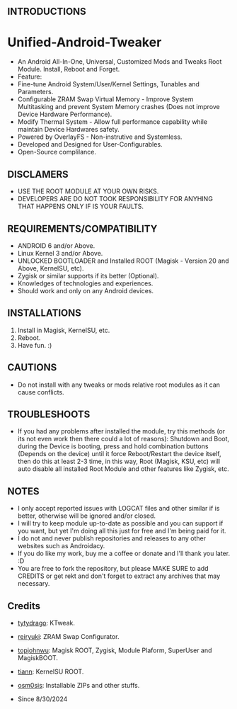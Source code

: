 ## INTRODUCTIONS
# Unified-Android-Tweaker
- An Android All-In-One, Universal, Customized Mods and Tweaks Root Module. Install, Reboot and Forget.
- Feature:
- Fine-tune Android System/User/Kernel Settings, Tunables and Parameters.
- Configurable ZRAM Swap Virtual Memory - Improve System Multitasking and prevent System Memory crashes (Does not improve Device Hardware Performance).
- Modify Thermal System - Allow full performance capability while maintain Device Hardwares safety.
- Powered by OverlayFS - Non-instrutive and Systemless.
- Developed and Designed for User-Configurables.
- Open-Source complilance.

## DISCLAMERS
- USE THE ROOT MODULE AT YOUR OWN RISKS.
- DEVELOPERS ARE DO NOT TOOK RESPONSIBILITY FOR ANYHING THAT HAPPENS ONLY IF IS YOUR FAULTS.

## REQUIREMENTS/COMPATIBILITY
- ANDROID 6 and/or Above.
- Linux Kernel 3 and/or Above.
- UNLOCKED BOOTLOADER and Installed ROOT (Magisk - Version 20 and Above, KernelSU, etc).
- Zygisk or similar supports if its better (Optional).
- Knowledges of technologies and experiences.
- Should work and only on any Android devices.

## INSTALLATIONS
1. Install in Magisk, KernelSU, etc.
2. Reboot.
5. Have fun. :)

## CAUTIONS
- Do not install with any tweaks or mods relative root modules as it can cause conflicts.

## TROUBLESHOOTS
- If you had any problems after installed the module, try this methods (or its not even work then there could a lot of reasons): Shutdown and Boot, during the Device is booting, press and hold combination buttons (Depends on the device) until it force Reboot/Restart the device itself, then do this at least 2-3 time, in this way, Root (Magisk, KSU, etc) will auto disable all installed Root Module and other features like Zygisk, etc.

## NOTES
- I only accept reported issues with LOGCAT files and other similar if is better, otherwise will be ignored and/or closed.
- I will try to keep module up-to-date as possible and you can support if you want, but yet I'm doing all this just for free and I'm being paid for it.
- I do not and never publish repositories and releases to any other websites such as Androidacy.
- If you do like my work, buy me a coffee or donate and I'll thank you later. :D
- You are free to fork the repository, but please MAKE SURE to add CREDITS or get rekt and don't forget to extract any archives that may necessary.

## Credits
- [tytydrago](https://github.com/tytydraco): KTweak.
- [reiryuki](https://github.com/reiryuki): ZRAM Swap Configurator.
- [topjohnwu](https://github.com/topjohnwu): Magisk ROOT, Zygisk, Module Plaform, SuperUser and MagiskBOOT.
- [tiann](https://github.com/tiann): KernelSU ROOT.
- [osm0sis](https://github.com/osm0sis): Installable ZIPs and other stuffs.

- Since 8/30/2024
